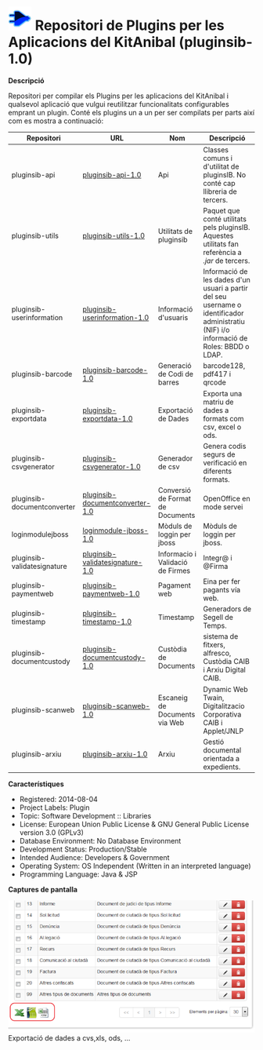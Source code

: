 # ![Logo](https://github.com/GovernIB/maven/raw/binaris/pluginsib/projectinfo_Attachments/icon.jpg) Repositori de Plugins per les Aplicacions del KitAnibal  (pluginsib-1.0)



**Descripció**

Repositori per compilar els Plugins per les aplicacions del KitAnibal i qualsevol aplicació que vulgui reutilitzar funcionalitats configurables emprant un plugin. Conté els plugins un a un per ser compilats per parts així com es mostra a continuació:




Repositori | URL | Nom | Descripció
------------ | ------------- | ------------- | -------------
pluginsib-api | [pluginsib-api-1.0](https://github.com/GovernIB/pluginsib/tree/pluginsib-1.0/plugins-api) | Api | Classes comuns i d'utilitat de pluginsIB. No conté cap llibreria de tercers. 
pluginsib-utils | [pluginsib-utils-1.0](https://github.com/GovernIB/pluginsib/tree/pluginsib-1.0/plugins-utils) | Utilitats de pluginsib | Paquet que conté utilitats pels pluginsIB. Aquestes utilitats fan referència a _.jar_ de tercers.
pluginsib-userinformation | [pluginsib-userinformation-1.0](https://github.com/GovernIB/pluginsib/tree/pluginsib-1.0/plugins-userinformation) | Informació d'usuaris | Informació de les dades d'un usuari a partir del seu username o identificador administratiu (NIF) i/o informació de Roles: BBDD o LDAP.
pluginsib-barcode | [pluginsib-barcode-1.0](https://github.com/GovernIB/pluginsib/tree/pluginsib-1.0/plugins-barcode) |  Generació de Codi de barres | barcode128, pdf417 i qrcode
pluginsib-exportdata | [pluginsib-exportdata-1.0](https://github.com/GovernIB/pluginsib/tree/pluginsib-1.0/plugins-exportdata) | Exportació de Dades | Exporta una matriu de dades a formats com csv, excel o ods.
pluginsib-csvgenerator | [pluginsib-csvgenerator-1.0](https://github.com/GovernIB/pluginsib/tree/pluginsib-1.0/plugins-csvgenerator) | Generador de csv | Genera codis segurs de verificació en diferents formats.
pluginsib-documentconverter | [pluginsib-documentconverter-1.0](https://github.com/GovernIB/pluginsib/tree/pluginsib-1.0/plugins-documentconverter) | Conversió de Format de Documents | OpenOffice en mode servei
loginmodulejboss | [loginmodule-jboss-1.0](https://github.com/GovernIB/pluginsib/tree/pluginsib-1.0/loginmodule-jboss) | Mòduls de loggin per jboss | Mòduls de loggin per jboss.
pluginsib-validatesignature | [pluginsib-validatesignature-1.0](https://github.com/GovernIB/pluginsib/tree/pluginsib-1.0/plugins-validatesignature) |  Informacio i Validació de Firmes | Integr@ i @Firma
pluginsib-paymentweb | [pluginsib-paymentweb-1.0](https://github.com/GovernIB/pluginsib/tree/pluginsib-1.0/plugins-paymentweb) | Pagament web | Eina per fer pagants vía web.
pluginsib-timestamp | [pluginsib-timestamp-1.0](https://github.com/GovernIB/pluginsib/tree/pluginsib-1.0/plugins-timestamp) | Timestamp | Generadors de Segell de Temps.
pluginsib-documentcustody | [pluginsib-documentcustody-1.0](https://github.com/GovernIB/pluginsib/tree/pluginsib-1.0/plugins-documentcustody) | Custòdia de Documents | sistema de fitxers, alfresco, Custòdia CAIB i Arxiu Digital CAIB.
pluginsib-scanweb | [pluginsib-scanweb-1.0](https://github.com/GovernIB/pluginsib/tree/pluginsib-1.0/plugins-scanweb) | Escaneig de Documents via Web | Dynamic Web Twain, Digitalitzacio Corporativa CAIB i Applet/JNLP
pluginsib-arxiu | [pluginsib-arxiu-1.0](https://github.com/GovernIB/pluginsib/tree/pluginsib-1.0/plugins-arxiu) | Arxiu | Gestió documental orientada a expedients.





**Característiques**

* Registered: 2014-08-04
* Project Labels: Plugin 
* Topic: Software Development :: Libraries
* License:  European Union Public License &  GNU General Public License version 3.0 (GPLv3)
* Database Environment: No Database Environment
* Development Status: Production/Stable
* Intended Audience: Developers & Government
* Operating System: OS Independent (Written in an interpreted language)
* Programming Language: Java & JSP


**Captures de pantalla**

![Exportació de dades a cvs,xls, ods, ...](https://github.com/GovernIB/maven/raw/binaris/pluginsib/projectinfo_Attachments/screenshots/exportdata1.png)
<br/>Exportació de dades a cvs,xls, ods, ...
